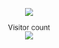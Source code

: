 
<p align="center"> 
  <img src="https://streak-stats.demolab.com/?user=gnahtcouq&theme=tokyonight" />
</p>

<p align="center"> 
  Visitor count<br>
  <img src="https://profile-counter.glitch.me/gnahtcouq/count.svg" />
</p>
